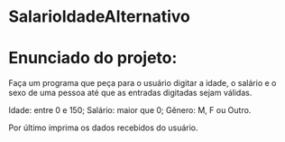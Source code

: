 # SalarioIdadeAlternativo

<h1>Enunciado do projeto:</h1>

Faça um programa que peça para o usuário digitar a idade, o salário e o sexo de uma pessoa até que as entradas digitadas sejam válidas.

Idade: entre 0 e 150; Salário: maior que 0; Gênero: M, F ou Outro.

Por último imprima os dados recebidos do usuário.
